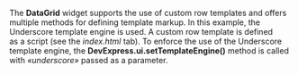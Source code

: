 The **DataGrid** widget supports the use of&nbsp;custom row templates and offers multiple methods for defining template markup. In&nbsp;this example, the Underscore template engine is&nbsp;used. A&nbsp;custom row template is&nbsp;defined as&nbsp;a&nbsp;script (see the _index.html_ tab). To&nbsp;enforce the use of&nbsp;the Underscore template engine, the **DevExpress.ui.setTemplateEngine()** method is&nbsp;called with _&laquo;underscore&raquo;_ passed as&nbsp;a&nbsp;parameter.